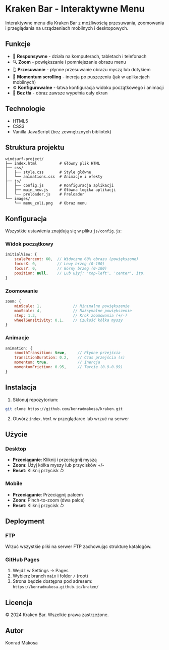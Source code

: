 # Kraken Bar - Interaktywne Menu

Interaktywne menu dla Kraken Bar z możliwością przesuwania, zoomowania i przeglądania na urządzeniach mobilnych i desktopowych.

## Funkcje

- 📱 **Responsywne** - działa na komputerach, tabletach i telefonach
- 🔍 **Zoom** - powiększanie i pomniejszanie obrazu menu
- 👆 **Przesuwanie** - płynne przesuwanie obrazu myszą lub dotykiem
- 🎯 **Momentum scrolling** - inercja po puszczeniu (jak w aplikacjach mobilnych)
- ⚙️ **Konfigurowalne** - łatwa konfiguracja widoku początkowego i animacji
- 🚫 **Bez tła** - obraz zawsze wypełnia cały ekran

## Technologie

- HTML5
- CSS3
- Vanilla JavaScript (bez zewnętrznych bibliotek)

## Struktura projektu

```
windsurf-project/
├── index.html          # Główny plik HTML
├── css/
│   ├── style.css       # Style główne
│   └── animations.css  # Animacje i efekty
├── js/
│   ├── config.js       # Konfiguracja aplikacji
│   ├── main_new.js     # Główna logika aplikacji
│   └── preloader.js    # Preloader
└── images/
    └── menu_zoli.png   # Obraz menu
```

## Konfiguracja

Wszystkie ustawienia znajdują się w pliku `js/config.js`:

### Widok początkowy

```javascript
initialView: {
    scalePercent: 60,  // Widoczne 60% obrazu (powiększone)
    focusX: 0,         // Lewy brzeg (0-100)
    focusY: 0,         // Górny brzeg (0-100)
    position: null,    // Lub użyj: 'top-left', 'center', itp.
}
```

### Zoomowanie

```javascript
zoom: {
    minScale: 1,              // Minimalne powiększenie
    maxScale: 4,              // Maksymalne powiększenie
    step: 1.3,                // Krok zoomowania (+/-)
    wheelSensitivity: 0.1,    // Czułość kółka myszy
}
```

### Animacje

```javascript
animation: {
    smoothTransition: true,     // Płynne przejścia
    transitionDuration: 0.2,    // Czas przejścia (s)
    momentum: true,             // Inercja
    momentumFriction: 0.95,     // Tarcie (0.9-0.99)
}
```

## Instalacja

1. Sklonuj repozytorium:
```bash
git clone https://github.com/konradmakosa/kraken.git
```

2. Otwórz `index.html` w przeglądarce lub wrzuć na serwer

## Użycie

### Desktop
- **Przeciąganie**: Kliknij i przeciągnij myszą
- **Zoom**: Użyj kółka myszy lub przycisków +/-
- **Reset**: Kliknij przycisk ↺

### Mobile
- **Przeciąganie**: Przeciągnij palcem
- **Zoom**: Pinch-to-zoom (dwa palce)
- **Reset**: Kliknij przycisk ↺

## Deployment

### FTP
Wrzuć wszystkie pliki na serwer FTP zachowując strukturę katalogów.

### GitHub Pages
1. Wejdź w Settings → Pages
2. Wybierz branch `main` i folder `/` (root)
3. Strona będzie dostępna pod adresem: `https://konradmakosa.github.io/kraken/`

## Licencja

© 2024 Kraken Bar. Wszelkie prawa zastrzeżone.

## Autor

Konrad Makosa
